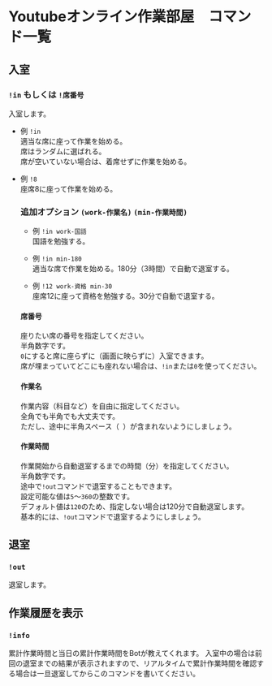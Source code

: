 # Youtubeオンライン作業部屋　コマンド一覧

## 入室

### `!in` もしくは `!席番号`  

入室します。

- 例 `!in`  
  適当な席に座って作業を始める。  
  席はランダムに選ばれる。  
  席が空いていない場合は、着席せずに作業を始める。 
  
- 例 `!8`  
  座席8に座って作業を始める。  

  ### 追加オプション `(work-作業名)` `(min-作業時間)`

  - 例 `!in work-国語`  
    国語を勉強する。  
  
  - 例 `!in min-180`  
    適当な席で作業を始める。180分（3時間）で自動で退室する。  
  
  - 例 `!12 work-資格 min-30`  
    座席12に座って資格を勉強する。30分で自動で退室する。  
  
  #### 席番号
  座りたい席の番号を指定してください。  
  半角数字です。  
  `0`にすると席に座らずに（画面に映らずに）入室できます。  
  席が埋まっていてどこにも座れない場合は、`!in`または`0`を使ってください。
  
  #### 作業名
  作業内容（科目など）を自由に指定してください。  
  全角でも半角でも大丈夫です。  
  ただし、途中に半角スペース（` `）が含まれないようにしましょう。  
  
  #### 作業時間
  作業開始から自動退室するまでの時間（分）を指定してください。  
  半角数字です。  
  途中で`!out`コマンドで退室することもできます。  
  設定可能な値は`5`～`360`の整数です。  
  デフォルト値は`120`のため、指定しない場合は120分で自動退室します。  
  基本的には、`!out`コマンドで退室するようにしましょう。
  

## 退室
### `!out`

退室します。

[comment]: <> (## 作業時間を作業中に設定)

[comment]: <> (### `!min 作業時間`)

[comment]: <> (作業中のみ有効なコマンドです。  )

[comment]: <> (入室時に作業時間を指定し忘れたときなどに使いましょう。  )

[comment]: <> (入室時に作業時間を指定していた場合は、このコマンドで設定を上書きできます。  )

[comment]: <> (このコマンドを書いてからの時間ではなく、入室時からの時間なので注意してください。  )

[comment]: <> (- 例 `!min 60`  )

[comment]: <> (  60分（1時間）で自動で退室するようにする。)

[comment]: <> (  #### 作業時間)

[comment]: <> (  くわしくは入室コマンドの**作業時間**を見てください。)
  


## 作業履歴を表示
### `!info`

累計作業時間と当日の累計作業時間をBotが教えてくれます。
入室中の場合は前回の退室までの結果が表示されますので、リアルタイムで累計作業時間を確認する場合は一旦退室してからこのコマンドを書いてください。
